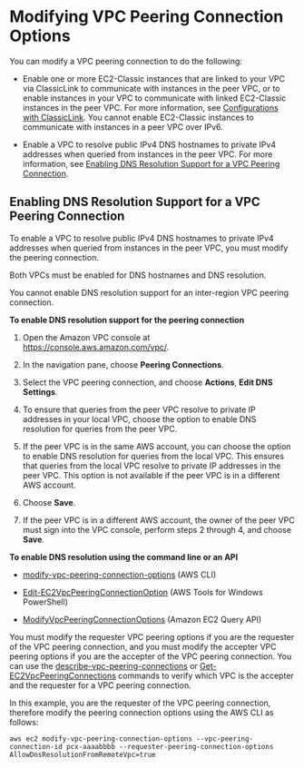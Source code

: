 # Modifying VPC Peering Connection Options<a name="modify-peering-connections"></a>

You can modify a VPC peering connection to do the following:

+ Enable one or more EC2\-Classic instances that are linked to your VPC via ClassicLink to communicate with instances in the peer VPC, or to enable instances in your VPC to communicate with linked EC2\-Classic instances in the peer VPC\. For more information, see [Configurations with ClassicLink](peering-configurations-classiclink.md)\. You cannot enable EC2\-Classic instances to communicate with instances in a peer VPC over IPv6\.

+ Enable a VPC to resolve public IPv4 DNS hostnames to private IPv4 addresses when queried from instances in the peer VPC\. For more information, see [Enabling DNS Resolution Support for a VPC Peering Connection](#vpc-peering-dns)\.

## Enabling DNS Resolution Support for a VPC Peering Connection<a name="vpc-peering-dns"></a>

To enable a VPC to resolve public IPv4 DNS hostnames to private IPv4 addresses when queried from instances in the peer VPC, you must modify the peering connection\. 

Both VPCs must be enabled for DNS hostnames and DNS resolution\.

You cannot enable DNS resolution support for an inter\-region VPC peering connection\.

**To enable DNS resolution support for the peering connection**

1. Open the Amazon VPC console at [https://console\.aws\.amazon\.com/vpc/](https://console.aws.amazon.com/vpc/)\.

1. In the navigation pane, choose **Peering Connections**\.

1. Select the VPC peering connection, and choose **Actions**, **Edit DNS Settings**\.

1. To ensure that queries from the peer VPC resolve to private IP addresses in your local VPC, choose the option to enable DNS resolution for queries from the peer VPC\.

1. If the peer VPC is in the same AWS account, you can choose the option to enable DNS resolution for queries from the local VPC\. This ensures that queries from the local VPC resolve to private IP addresses in the peer VPC\. This option is not available if the peer VPC is in a different AWS account\.

1. Choose **Save**\.

1. If the peer VPC is in a different AWS account, the owner of the peer VPC must sign into the VPC console, perform steps 2 through 4, and choose **Save**\. 

**To enable DNS resolution using the command line or an API**

+ [modify\-vpc\-peering\-connection\-options](http://docs.aws.amazon.com/cli/latest/reference/ec2/modify-vpc-peering-connection-options.html) \(AWS CLI\)

+ [Edit\-EC2VpcPeeringConnectionOption](http://docs.aws.amazon.com/powershell/latest/reference/items/Edit-EC2VpcPeeringConnectionOption.html) \(AWS Tools for Windows PowerShell\)

+ [ModifyVpcPeeringConnectionOptions](http://docs.aws.amazon.com/AWSEC2/latest/APIReference/ApiReference-query-ModifyVpcPeeringConnectionOptions.html) \(Amazon EC2 Query API\)

You must modify the requester VPC peering options if you are the requester of the VPC peering connection, and you must modify the accepter VPC peering options if you are the accepter of the VPC peering connection\. You can use the [describe\-vpc\-peering\-connections](http://docs.aws.amazon.com/cli/latest/reference/ec2/describe-vpc-peering-connections.html) or [Get\-EC2VpcPeeringConnections](http://docs.aws.amazon.com/powershell/latest/reference/items/Get-EC2VpcPeeringConnections.html) commands to verify which VPC is the accepter and the requester for a VPC peering connection\.

In this example, you are the requester of the VPC peering connection, therefore modify the peering connection options using the AWS CLI as follows:

```
aws ec2 modify-vpc-peering-connection-options --vpc-peering-connection-id pcx-aaaabbbb --requester-peering-connection-options AllowDnsResolutionFromRemoteVpc=true
```